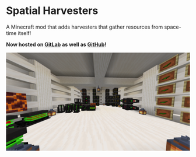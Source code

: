# Spatial Harvesters
A Minecraft mod that adds harvesters that gather resources from space-time itself!

**Now hosted on [GitLab](https://gitlab.com/dunkmania101/SpatialHarvesters) as well as [GitHub](https://github.com/Dunkmania101/SpatialHarvesters)!**

![Showcase](SpatialHarvestersShowcase.png)
